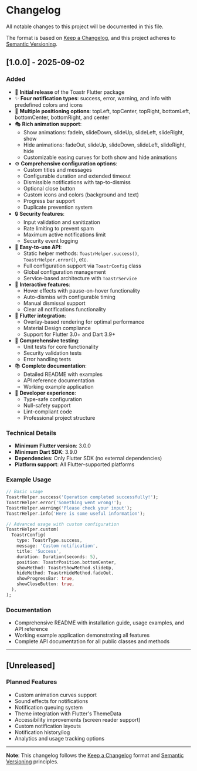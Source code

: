 # Changelog

All notable changes to this project will be documented in this file.

The format is based on [Keep a Changelog](https://keepachangelog.com/en/1.0.0/),
and this project adheres to [Semantic Versioning](https://semver.org/spec/v2.0.0.html).

## [1.0.0] - 2025-09-02

### Added
- 🎉 **Initial release** of the Toastr Flutter package
- ✨ **Four notification types**: success, error, warning, and info with predefined colors and icons
- 🎨 **Multiple positioning options**: topLeft, topCenter, topRight, bottomLeft, bottomCenter, bottomRight, and center
- 🎭 **Rich animation support**:
  - Show animations: fadeIn, slideDown, slideUp, slideLeft, slideRight, show
  - Hide animations: fadeOut, slideUp, slideDown, slideLeft, slideRight, hide
  - Customizable easing curves for both show and hide animations
- ⚙️ **Comprehensive configuration options**:
  - Custom titles and messages
  - Configurable duration and extended timeout
  - Dismissible notifications with tap-to-dismiss
  - Optional close button
  - Custom icons and colors (background and text)
  - Progress bar support
  - Duplicate prevention system
- 🔒 **Security features**:
  - Input validation and sanitization
  - Rate limiting to prevent spam
  - Maximum active notifications limit
  - Security event logging
- 🎯 **Easy-to-use API**:
  - Static helper methods: `ToastrHelper.success()`, `ToastrHelper.error()`, etc.
  - Full configuration support via `ToastrConfig` class
  - Global configuration management
  - Service-based architecture with `ToastrService`
- 🎪 **Interactive features**:
  - Hover effects with pause-on-hover functionality
  - Auto-dismiss with configurable timing
  - Manual dismissal support
  - Clear all notifications functionality
- 📱 **Flutter integration**:
  - Overlay-based rendering for optimal performance
  - Material Design compliance
  - Support for Flutter 3.0+ and Dart 3.9+
- 🧪 **Comprehensive testing**:
  - Unit tests for core functionality
  - Security validation tests
  - Error handling tests
- 📚 **Complete documentation**:
  - Detailed README with examples
  - API reference documentation
  - Working example application
- 🔧 **Developer experience**:
  - Type-safe configuration
  - Null-safety support
  - Lint-compliant code
  - Professional project structure

### Technical Details
- **Minimum Flutter version**: 3.0.0
- **Minimum Dart SDK**: 3.9.0
- **Dependencies**: Only Flutter SDK (no external dependencies)
- **Platform support**: All Flutter-supported platforms

### Example Usage
```dart
// Basic usage
ToastrHelper.success('Operation completed successfully!');
ToastrHelper.error('Something went wrong!');
ToastrHelper.warning('Please check your input');
ToastrHelper.info('Here is some useful information');

// Advanced usage with custom configuration
ToastrHelper.custom(
  ToastrConfig(
    type: ToastrType.success,
    message: 'Custom notification',
    title: 'Success',
    duration: Duration(seconds: 5),
    position: ToastrPosition.bottomCenter,
    showMethod: ToastrShowMethod.slideUp,
    hideMethod: ToastrHideMethod.fadeOut,
    showProgressBar: true,
    showCloseButton: true,
  ),
);
```

### Documentation
- Comprehensive README with installation guide, usage examples, and API reference
- Working example application demonstrating all features
- Complete API documentation for all public classes and methods

---

## [Unreleased]

### Planned Features
- Custom animation curves support
- Sound effects for notifications
- Notification queuing system
- Theme integration with Flutter's ThemeData
- Accessibility improvements (screen reader support)
- Custom notification layouts
- Notification history/log
- Analytics and usage tracking options

---

**Note**: This changelog follows the [Keep a Changelog](https://keepachangelog.com/en/1.0.0/) format and [Semantic Versioning](https://semver.org/spec/v2.0.0.html) principles.